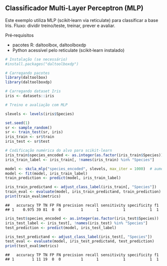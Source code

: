 ## Classificador Multi-Layer Perceptron (MLP)

Este exemplo utiliza MLP (scikit‑learn via reticulate) para classificar a base Iris. Fluxo: dividir treino/teste, treinar, prever e avaliar.

Pré‑requisitos
- pacotes R: daltoolbox, daltoolboxdp
- Python acessível pelo reticulate (scikit‑learn instalado)


``` r
# Instalação (se necessário)
#install.packages("daltoolboxdp")
```


``` r
# Carregando pacotes
library(daltoolbox)
library(daltoolboxdp)
```



``` r
# Carregando dataset Iris
iris <- datasets::iris
```


``` r
# Treino e avaliação com MLP

slevels <- levels(iris$Species)

set.seed(1)
sr <- sample_random()
sr <- train_test(sr, iris)
iris_train <- sr$train
iris_test <- sr$test

# Codificação numérica do alvo para scikit‑learn
iris_train$species_encoded <- as.integer(as.factor(iris_train$Species))
iris_train_label <- iris_train[, !names(iris_train) %in% "Species"]

model <- skcla_mlp("species_encoded", slevels, max_iter = 1000)  # aumentar max_iter para convergir
model <- fit(model, iris_train_label)
train_prediction <- predict(model, iris_train_label)

iris_train_predictand <- adjust_class_label(iris_train[, "Species"])
train_eval <- evaluate(model, iris_train_predictand, train_prediction)
print(train_eval$metrics)
```

```
##   accuracy TP TN FP FN precision recall sensitivity specificity f1
## 1    0.975 39 81  0  0         1      1           1           1  1
```

``` r
iris_test$species_encoded <- as.integer(as.factor(iris_test$Species))
iris_test_label <- iris_test[, !names(iris_test) %in% "Species"]
test_prediction <- predict(model, iris_test_label)

iris_test_predictand <- adjust_class_label(iris_test[, "Species"])
test_eval <- evaluate(model, iris_test_predictand, test_prediction)
print(test_eval$metrics)
```

```
##   accuracy TP TN FP FN precision recall sensitivity specificity f1
## 1        1 11 19  0  0         1      1           1           1  1
```
